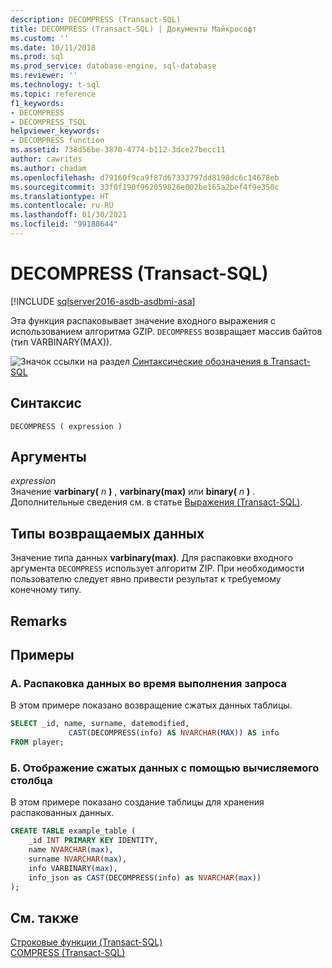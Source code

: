 ```yaml
---
description: DECOMPRESS (Transact-SQL)
title: DECOMPRESS (Transact-SQL) | Документы Майкрософт
ms.custom: ''
ms.date: 10/11/2018
ms.prod: sql
ms.prod_service: database-engine, sql-database
ms.reviewer: ''
ms.technology: t-sql
ms.topic: reference
f1_keywords:
- DECOMPRESS
- DECOMPRESS_TSQL
helpviewer_keywords:
- DECOMPRESS function
ms.assetid: 738d56be-3870-4774-b112-3dce27becc11
author: cawrites
ms.author: chadam
ms.openlocfilehash: d79160f9ca9f87d67333797dd8198dc6c14678eb
ms.sourcegitcommit: 33f0f190f962059826e002be165a2bef4f9e350c
ms.translationtype: HT
ms.contentlocale: ru-RU
ms.lasthandoff: 01/30/2021
ms.locfileid: "99188644"
---
```

# <a name="decompress-transact-sql"></a>DECOMPRESS (Transact-SQL)
[!INCLUDE [sqlserver2016-asdb-asdbmi-asa](../../includes/applies-to-version/sqlserver2016-asdb-asdbmi-asa.md)]

Эта функция распаковывает значение входного выражения с использованием алгоритма GZIP. `DECOMPRESS` возвращает массив байтов (тип VARBINARY(MAX)).  
  
 ![Значок ссылки на раздел](../../database-engine/configure-windows/media/topic-link.gif "Значок ссылки на раздел") [Синтаксические обозначения в Transact-SQL](../../t-sql/language-elements/transact-sql-syntax-conventions-transact-sql.md)  
  
## <a name="syntax"></a>Синтаксис  
  
```syntaxsql  
DECOMPRESS ( expression )  
```  
  
## <a name="arguments"></a>Аргументы
 *expression*  
Значение **varbinary(** _n_ **)** , **varbinary(max)** или **binary(** _n_ **)** . Дополнительные сведения см. в статье [Выражения (Transact-SQL)](../../t-sql/language-elements/expressions-transact-sql.md).  
  
## <a name="return-types"></a>Типы возвращаемых данных  
Значение типа данных **varbinary(max)**. Для распаковки входного аргумента `DECOMPRESS` использует алгоритм ZIP. При необходимости пользователю следует явно привести результат к требуемому конечному типу.  
  
## <a name="remarks"></a>Remarks  
  
## <a name="examples"></a>Примеры  
  
### <a name="a-decompress-data-at-query-time"></a>A. Распаковка данных во время выполнения запроса  
В этом примере показано возвращение сжатых данных таблицы.  
  
```sql  
SELECT _id, name, surname, datemodified,  
             CAST(DECOMPRESS(info) AS NVARCHAR(MAX)) AS info  
FROM player;  
```  
  
### <a name="b-display-compressed-data-using-computed-column"></a>Б. Отображение сжатых данных с помощью вычисляемого столбца  
В этом примере показано создание таблицы для хранения распакованных данных.  
  
```sql  
CREATE TABLE example_table (  
    _id INT PRIMARY KEY IDENTITY,  
    name NVARCHAR(max),  
    surname NVARCHAR(max),  
    info VARBINARY(max),  
    info_json as CAST(DECOMPRESS(info) as NVARCHAR(max))  
);  
```  
  
## <a name="see-also"></a>См. также  
 [Строковые функции (Transact-SQL)](../../t-sql/functions/string-functions-transact-sql.md)   
 [COMPRESS (Transact-SQL)](../../t-sql/functions/compress-transact-sql.md)  
  
  
